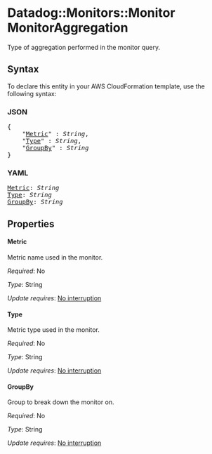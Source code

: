 # Datadog::Monitors::Monitor MonitorAggregation

Type of aggregation performed in the monitor query.

## Syntax

To declare this entity in your AWS CloudFormation template, use the following syntax:

### JSON

<pre>
{
    "<a href="#metric" title="Metric">Metric</a>" : <i>String</i>,
    "<a href="#type" title="Type">Type</a>" : <i>String</i>,
    "<a href="#groupby" title="GroupBy">GroupBy</a>" : <i>String</i>
}
</pre>

### YAML

<pre>
<a href="#metric" title="Metric">Metric</a>: <i>String</i>
<a href="#type" title="Type">Type</a>: <i>String</i>
<a href="#groupby" title="GroupBy">GroupBy</a>: <i>String</i>
</pre>

## Properties

#### Metric

Metric name used in the monitor.

_Required_: No

_Type_: String

_Update requires_: [No interruption](https://docs.aws.amazon.com/AWSCloudFormation/latest/UserGuide/using-cfn-updating-stacks-update-behaviors.html#update-no-interrupt)

#### Type

Metric type used in the monitor.

_Required_: No

_Type_: String

_Update requires_: [No interruption](https://docs.aws.amazon.com/AWSCloudFormation/latest/UserGuide/using-cfn-updating-stacks-update-behaviors.html#update-no-interrupt)

#### GroupBy

Group to break down the monitor on.

_Required_: No

_Type_: String

_Update requires_: [No interruption](https://docs.aws.amazon.com/AWSCloudFormation/latest/UserGuide/using-cfn-updating-stacks-update-behaviors.html#update-no-interrupt)

